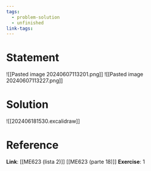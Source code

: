 ```yaml
---
tags:
  - problem-solution
  - unfinished
link-tags:
---
```

# Statement 
![[Pasted image 20240607113201.png]]
![[Pasted image 20240607113227.png]]
# Solution
![[202406181530.excalidraw]]

# Reference
**Link**: [[ME623 (lista 2)]] [[ME623 (parte 18)]]
**Exercise**: 1